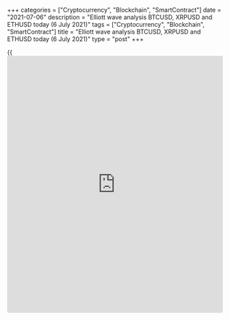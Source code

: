 +++
categories = ["Cryptocurrency", "Blockchain", "SmartContract"]
date = "2021-07-06"
description = "Elliott wave analysis BTCUSD, XRPUSD and ETHUSD today (6 July 2021)"
tags = ["Cryptocurrency", "Blockchain", "SmartContract"]
title = "Elliott wave analysis BTCUSD, XRPUSD and ETHUSD today (6 July 2021)"
type = "post"
+++

{{<iframe id="large-banner" src="https://www.bounty.group/#slide=28.0" width="100%" height="600" scrolling="no" style="border: 0px solid rgb(216, 221, 230); border-radius: 3px;">}}

2021-07-06

2021-07-06

Short-term forecast for BTCUSD, XRPUSD and ETHUSD 06.07.2021Roman Onegin

I welcome my readers!

I have prepared a short-term cryptocurrency forecast based on Elliott
wave analysis of Bitcoin, Ripple, and Ethereum. I offer entry signals to
trade each cryptocurrency.

The leading diagonals continue developing, so long positions are still
relevant.

The article covers the following subjects:

##  **Elliott wave Bitcoin analysis**

The BTCUSD market has completed the impulse down wave [A]. Next, the
market has turned up and started rising. There could be unfolding the
ascending wave (A) as a leading diagonal. Its sub-waves 1 and 3 are
bullish impulses, sub-waves 2 and 4 are zigzag-shaped corrections.
Correction 4 finished further than impulse 1. There is developing the
upward wave 5 as an ending diagonal, as sub-wave [4] finished lower than
sub-wave [1]. The Bitcoin price should be moving in sub-wave [5] up to a
level of 38100.00.

### Trading plan for [BTCUSD][1] today:

Buy 33914.50, TP 38100.00

* * *

##  **Elliott wave Ripple analysis**

The XRPUSD market is forming a new bullish zigzag A-B-C. There is
developing the first leg of this zigzag, wave A. Wave A should be
unfolding as a leading diagonal [1]-[2]-[3]-[4]-[5]. The first four
parts of the diagonal have completed and there is forming the final
fifth leg. The Ripple price should be rising in sub-wave [5] to a level
of 0.760. One could enter long trades in the current situation.

### Trading plan for [XRPUSD][2] **** today:

Buy 0.659, TP 0.760

* * *

##  **Elliott wave Ethereum analysis**

The ETHUSD market continues developing the upward wave [A], which is the
beginning of the new bullish zigzag. Wave [A] is a leading diagonal.
There have completed the first four parts of the leading diagonal, and
there should be unfolding its final fifth sub-wave (5). The Ethereum
price should go up to a level of 2420.00. One could enter buy trades in
the current situation.

### Trading plan for [ETHUSD][3] **** today:

Buy 2228.55, TP 2420.00

* * *

P.S. Did you like my article? Share it in social networks: it will be
the best “thank you" :)

Ask me questions and comment below. I’ll be glad to answer your
questions and give necessary explanations.

 **Useful links:**

  * I recommend trying to trade with a reliable broker [here][4]. The system allows you to trade by yourself or copy successful traders from all across the globe.
  * Use my promo-code BLOG for getting deposit bonus 50% on LiteForex platform. Just enter this code in the appropriate field while [depositing][5] your trading account.
  * Telegram chat for traders: <t.me/liteforexengchat>. We are sharing the signals and trading experience
  * Telegram channel with high-quality analytics, Forex reviews, training articles, and other useful things for traders <t.me/liteforex>



## Price chart of BTCUSD in real time mode

The content of this article reflects the author’s opinion and does not
necessarily reflect the official position of LiteForex. The material
published on this page is provided for informational purposes only and
should not be considered as the provision of investment advice for the
purposes of Directive 2004/39/EC.

Rate this article:

{{value}}

( {{count}} {{title}} )

   1. my.liteforex.com/trading/chart?symbol=BTCUSD
   2. my.liteforex.com/trading/chart?symbol=XRPUSD
   3. my.liteforex.com/trading/chart?symbol=ETHUSD
   4. my.liteforex.com/?category=analysts-opinions&slug=short-term-forecast-for-[BTC](https://www.playgroundfx.com/blog/who-is-the-creator-of-bitcoin/)usd-xrpusd-and-ethusd-06072021&openPopup=%2Fregistration%2Fpopup&utm_source=blog&utm_medium=article&utm_campaign=bonus
   5. my.liteforex.com/deposit/?category=analysts-opinions&slug=short-term-forecast-for-[BTC](https://www.playgroundfx.com/blog/who-is-the-creator-of-bitcoin/)usd-xrpusd-and-ethusd-06072021&promo_code=BLOG&utm_source=blog&utm_medium=article&utm_campaign=bonus